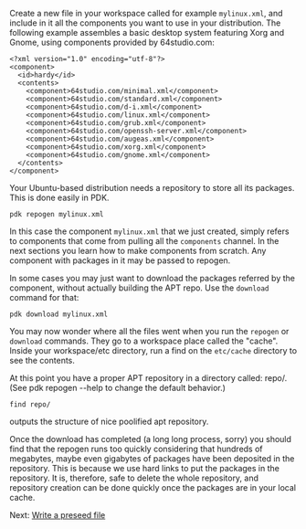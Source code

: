 Create a new file in your workspace called for example `mylinux.xml`, and include in it all the components you want to use in your distribution. The following example assembles a basic desktop system featuring Xorg and Gnome, using components provided by 64studio.com:

	
	<?xml version="1.0" encoding="utf-8"?>
	<component>
	  <id>hardy</id>
	  <contents>
	    <component>64studio.com/minimal.xml</component>
	    <component>64studio.com/standard.xml</component>
	    <component>64studio.com/d-i.xml</component>
	    <component>64studio.com/linux.xml</component>
	    <component>64studio.com/grub.xml</component>
	    <component>64studio.com/openssh-server.xml</component>
	    <component>64studio.com/augeas.xml</component>
	    <component>64studio.com/xorg.xml</component>
	    <component>64studio.com/gnome.xml</component>
	  </contents>
	</component>
	

Your Ubuntu-based distribution needs a repository to store all its packages. This is done easily in PDK.

	
	pdk repogen mylinux.xml
	

In this case the component `mylinux.xml` that we just created, simply refers to components that come from pulling all the `components` channel. In the next sections you learn how to make components from scratch. Any component with packages in it may be passed to repogen.

In some cases you may just want to download the packages referred by the component, without actually building the APT repo. Use the `download` command for that:

	
	pdk download mylinux.xml
	

You may now wonder where all the files went when you run the `repogen` or `download` commands. They go to a workspace place called the "cache". Inside your workspace/etc directory, run a find on the `etc/cache` directory to see the contents. 

At this point you have a proper APT repository in a directory called: repo/. (See pdk repogen --help to change the default behavior.)

	
	find repo/
	

outputs the structure of nice poolified apt repository.

Once the download has completed (a long long process, sorry) you should find that the repogen runs too quickly considering that hundreds of megabytes, maybe even gigabytes of packages have been deposited in the repository. This is because we use hard links to put the packages in the repository. It is, therefore, safe to delete the whole repository, and repository creation can be done quickly once the packages are in your local cache.


Next: [Write a preseed file](PreseedFile.md)
